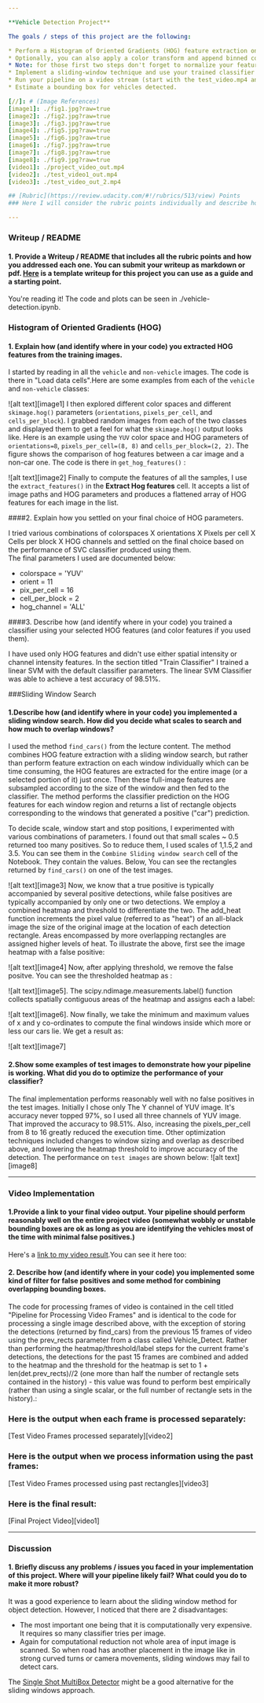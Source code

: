 ```yaml
---

**Vehicle Detection Project**

The goals / steps of this project are the following:

* Perform a Histogram of Oriented Gradients (HOG) feature extraction on a labeled training set of images and train a classifier Linear SVM classifier
* Optionally, you can also apply a color transform and append binned color features, as well as histograms of color, to your HOG feature vector. 
* Note: for those first two steps don't forget to normalize your features and randomize a selection for training and testing.
* Implement a sliding-window technique and use your trained classifier to search for vehicles in images.
* Run your pipeline on a video stream (start with the test_video.mp4 and later implement on full project_video.mp4) and create a heat map of recurring detections frame by frame to reject outliers and follow detected vehicles.
* Estimate a bounding box for vehicles detected.

[//]: # (Image References)
[image1]: ./fig1.jpg?raw=true 
[image2]: ./fig2.jpg?raw=true
[image3]: ./fig3.jpg?raw=true
[image4]: ./fig5.jpg?raw=true
[image5]: ./fig6.jpg?raw=true
[image6]: ./fig7.jpg?raw=true
[image7]: ./fig8.jpg?raw=true
[image8]: ./fig9.jpg?raw=true
[video1]: ./project_video_out.mp4
[video2]: ./test_video1_out.mp4
[video3]: ./test_video_out_2.mp4

## [Rubric](https://review.udacity.com/#!/rubrics/513/view) Points
### Here I will consider the rubric points individually and describe how I addressed each point in my implementation.  

---
```

### Writeup / README

#### 1. Provide a Writeup / README that includes all the rubric points and how you addressed each one.  You can submit your writeup as markdown or pdf.  [Here](https://github.com/udacity/CarND-Vehicle-Detection/blob/master/writeup_template.md) is a template writeup for this project you can use as a guide and a starting point.  

You're reading it! The code and plots can be seen in ./vehicle-detection.ipynb.
### Histogram of Oriented Gradients (HOG)
#### 1. Explain how (and identify where in your code) you extracted HOG features from the training images.


I started by reading in all the `vehicle` and `non-vehicle` images.  The code is there in "Load data cells".Here are some examples from each of the `vehicle` and `non-vehicle` classes:

![alt text][image1]
I then explored different color spaces and different `skimage.hog()` parameters (`orientations`, `pixels_per_cell`, and `cells_per_block`).  I grabbed random images from each of the two classes and displayed them to get a feel for what the `skimage.hog()` output looks like. 
Here is an example using the `YUV` color space and HOG parameters of `orientations=8`, `pixels_per_cell=(8, 8)` and `cells_per_block=(2, 2)`. The figure shows the comparison of hog features between a car image and a non-car one. The code is there in `get_hog_features()` :

![alt text][image2]
Finally to compute the features of all the samples, I use the `extract_features()` in the **Extract Hog features** cell. It accepts a list of image paths and HOG parameters and produces a flattened array of HOG features for each image in the list.

####2. Explain how you settled on your final choice of HOG parameters.

I tried various combinations of colorspaces X orientations X Pixels per cell X Cells per block X HOG channels and settled on the final choice based on the performance of SVC classifier produced using them.  
The final parameters I used are documented below:
- colorspace = 'YUV'
- orient = 11
- pix_per_cell = 16
- cell_per_block = 2
- hog_channel = 'ALL'

####3. Describe how (and identify where in your code) you trained a classifier using your selected HOG features (and color features if you used them).

I have used only HOG features and didn't use either spatial intensity or channel intensity features. In the section titled "Train Classifier" I trained a linear SVM with the default classifier parameters. The linear SVM Classifier was able to achieve a test accuracy of 98.51%.

###Sliding Window Search

#### 1.Describe how (and identify where in your code) you implemented a sliding window search.  How did you decide what scales to search and how much to overlap windows?

I used the method `find_cars()` from the lecture content. The method combines HOG feature extraction with a sliding window search, but rather than perform feature extraction on each window individually which can be time consuming, the HOG features are extracted for the entire image (or a selected portion of it) just once. Then these full-image features are subsampled according to the size of the window and then fed to the classifier. The method performs the classifier prediction on the HOG features for each window region and returns a list of rectangle objects corresponding to the windows that generated a positive ("car") prediction.

To decide scale, window start and stop positions, I experimented with various combinations of parameters. I found out that small scales ~ 0.5 returned too many positives. So to reduce them, I used scales of 1,1.5,2 and 3.5. You can see them in the `Combine Sliding window search` cell of the Notebook. They contain the values. Below, You can see the rectangles returned by `find_cars()`
on one of the test images.

![alt text][image3]
Now, we know that a true positive is typically accompanied by several positive detections, while false positives are typically accompanied by only one or two detections. We employ a combined heatmap and threshold  to differentiate the two. The add_heat function increments the pixel value (referred to as "heat") of an all-black image the size of the original image at the location of each detection rectangle. Areas encompassed by more overlapping rectangles are assigned higher levels of heat. To illustrate the above, first see the image heatmap with a false positive:

![alt text][image4]
Now, after applying threshold, we remove the false positve. You can see the thresholded heatmap as :

![alt text][image5]. 
The scipy.ndimage.measurements.label() function collects spatially contiguous areas of the heatmap and assigns each a label:

![alt text][image6].
Now finally, we take the minimum and maximum values of x and y co-ordinates to compute the final windows inside which more or less our cars lie. We get a result as: 

![alt text][image7] 

#### 2.Show some examples of test images to demonstrate how your pipeline is working.  What did you do to optimize the performance of your classifier?

The final implementation performs reasonably well with no false positives in the test images. Initially I chose only The Y channel of YUV image. It's accuracy never topped 97%, so I used all three channels of YUV image. That improved the accuracy to 98.51%. Also, increasing the pixels_per_cell from 8 to 16 greatly reduced the execution time. Other optimization techniques included changes to window sizing and overlap as described above, and lowering the heatmap threshold to improve accuracy of the detection.
The performance on `test images` are shown below: ![alt text][image8]

---
### Video Implementation

#### 1.Provide a link to your final video output.  Your pipeline should perform reasonably well on the entire project video (somewhat wobbly or unstable bounding boxes are ok as long as you are identifying the vehicles most of the time with minimal false positives.)
Here's a [link to my video result](./project_video.mp4).You can see it here too: 



#### 2. Describe how (and identify where in your code) you implemented some kind of filter for false positives and some method for combining overlapping bounding boxes.

The code for processing frames of video is contained in the cell titled "Pipeline for Processing Video Frames" and is identical to the code for processing a single image described above, with the exception of storing the detections (returned by find_cars) from the previous 15 frames of video using the prev_rects parameter from a class called Vehicle_Detect. Rather than performing the heatmap/threshold/label steps for the current frame's detections, the detections for the past 15 frames are combined and added to the heatmap and the threshold for the heatmap is set to 1 + len(det.prev_rects)//2 (one more than half the number of rectangle sets contained in the history) - this value was found to perform best empirically (rather than using a single scalar, or the full number of rectangle sets in the history).:
### Here is the output when each frame is processed separately:

[Test Video Frames processed separately][video2]

### Here is the output when we process information using the past frames:

[Test Video Frames processed using past rectangles][video3]

### Here is the final result:

[Final Project Video][video1]

---
### Discussion

#### 1. Briefly discuss any problems / issues you faced in your implementation of this project.  Where will your pipeline likely fail?  What could you do to make it more robust?

It was a good experience to learn about the sliding window method for object detection. However, I noticed that there are 2 disadvantages:
* The most important one being that it is computationally very expensive. It requires so many classifier tries per image. 
* Again for computational reduction not whole area of input image is scanned. So when road has another placement in the image like in strong curved turns or camera movements, sliding windows may fail to detect cars.

The [Single Shot MultiBox Detector](https://arxiv.org/pdf/1512.02325.pdf) might be a good alternative for the sliding windows approach.
